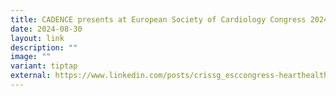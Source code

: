 ```yaml
---
title: CADENCE presents at European Society of Cardiology Congress 2024 in London
date: 2024-08-30
layout: link
description: ""
image: ""
variant: tiptap
external: https://www.linkedin.com/posts/crissg_esccongress-hearthealth-cardiovascularresearch-activity-7239090044563546112-yuFv?utm_source=share&utm_medium=member_desktop
---
```

